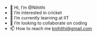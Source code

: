 - 👋 Hi, I’m @Nihithi
- 👀 I’m interested in cricket
- 🌱 I’m currently learning at IIT
- 💞️ I’m looking to collaborate on coding
- 📫 How to reach me knihithi@gmail.com

<!---
Nihithi/Nihithi is a ✨ special ✨ repository because its `README.md` (this file) appears on your GitHub profile.
You can click the Preview link to take a look at your changes.
--->
